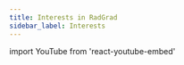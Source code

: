 ```yaml
---
title: Interests in RadGrad
sidebar_label: Interests
---
```


import YouTube from 'react-youtube-embed'

<YouTube id="X4xbvrO7n9g"/>